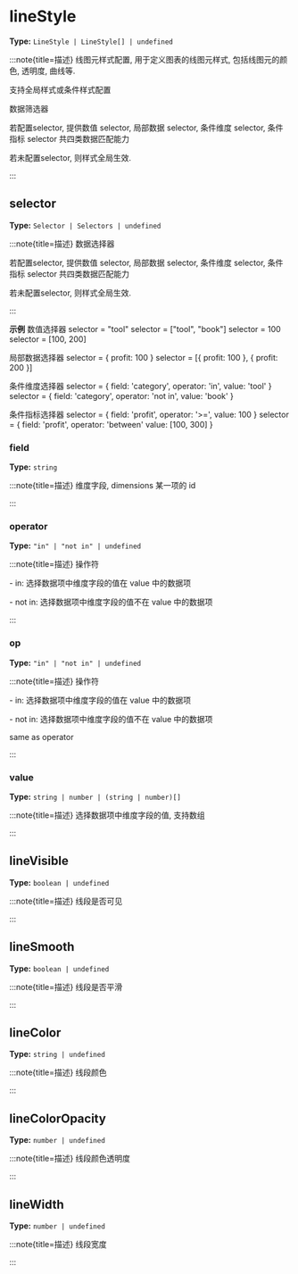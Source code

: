 # lineStyle

**Type:** `LineStyle | LineStyle[] | undefined`

:::note{title=描述}
线图元样式配置, 用于定义图表的线图元样式, 包括线图元的颜色, 透明度, 曲线等.

支持全局样式或条件样式配置

数据筛选器

若配置selector, 提供数值 selector, 局部数据 selector, 条件维度 selector, 条件指标 selector 共四类数据匹配能力

若未配置selector, 则样式全局生效.

:::


## selector

**Type:** `Selector | Selectors | undefined`

:::note{title=描述}
数据选择器



若配置selector, 提供数值 selector, 局部数据 selector, 条件维度 selector, 条件指标 selector 共四类数据匹配能力

若未配置selector, 则样式全局生效.

:::

**示例**
数值选择器
selector = "tool"
selector = ["tool", "book"]
selector = 100
selector = [100, 200]

局部数据选择器
selector = { profit: 100 }
selector = [{ profit: 100 }, { profit: 200 }]

条件维度选择器
selector = {
field: 'category',
operator: 'in',
value: 'tool'
}
selector = {
field: 'category',
operator: 'not in',
value: 'book'
}

条件指标选择器
selector = {
field: 'profit',
operator: '>=',
value: 100
}
selector = {
field: 'profit',
operator: 'between'
value: [100, 300]
}




### field

**Type:** `string`

:::note{title=描述}
维度字段, dimensions 某一项的 id

:::

### operator

**Type:** `"in" | "not in" | undefined`

:::note{title=描述}
操作符

\- in: 选择数据项中维度字段的值在 value 中的数据项

\- not in: 选择数据项中维度字段的值不在 value 中的数据项

:::

### op

**Type:** `"in" | "not in" | undefined`

:::note{title=描述}
操作符

\- in: 选择数据项中维度字段的值在 value 中的数据项

\- not in: 选择数据项中维度字段的值不在 value 中的数据项

same as operator

:::

### value

**Type:** `string | number | (string | number)[]`

:::note{title=描述}
选择数据项中维度字段的值, 支持数组

:::

## lineVisible

**Type:** `boolean | undefined`

:::note{title=描述}
线段是否可见

:::

## lineSmooth

**Type:** `boolean | undefined`

:::note{title=描述}
线段是否平滑

:::

## lineColor

**Type:** `string | undefined`

:::note{title=描述}
线段颜色

:::

## lineColorOpacity

**Type:** `number | undefined`

:::note{title=描述}
线段颜色透明度

:::

## lineWidth

**Type:** `number | undefined`

:::note{title=描述}
线段宽度

:::

